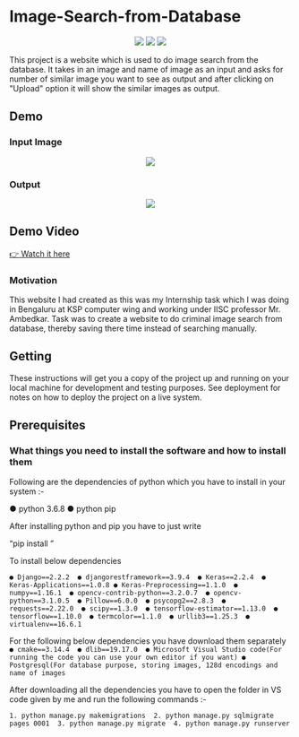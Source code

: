 # Image-Search-from-Database
<p align="center">
  <img src = "https://github.com/kampaitees/Web-App-for-Image-Search/blob/master/ksp/media/2019-07-13%20(6).png"/>
  <img src = "https://github.com/kampaitees/Web-App-for-Image-Search/blob/master/ksp/media/2019-07-13%20(8).png"/>
  <img src = "https://github.com/kampaitees/Web-App-for-Image-Search/blob/master/ksp/media/2019-07-13%20(10).png"/>
</p>

This project is a website which is used to do image search from the database. It takes in an image and name of image
as an input and asks for number of similar image you want to see as output and after clicking on "Upload" option it will
show the similar images as output.

## Demo

### Input Image
<p align="center">
  <img src = "https://github.com/kampaitees/Web-App-for-Image-Search/blob/master/ksp/media/15.jpg"/>
</p>

### Output
<p align="center">
  <img src = "https://github.com/kampaitees/Web-App-for-Image-Search/blob/master/ksp/media/2019-07-20%20(2).png"/>
</p>

## Demo Video
[:point_right: Watch it here](https://drive.google.com/open?id=1iw-bVxwMIuGMh9eGh7p7fQYo-XU_Esr0)

### Motivation
This website I had created as this was my Internship task which I was doing in Bengaluru at KSP computer wing and working
under IISC professor Mr. Ambedkar. Task was to create a website to do criminal image search from database, thereby saving
there time instead of searching manually.

## Getting 

These instructions will get you a copy of the project up and running on your local machine for development and testing purposes. 
See deployment for notes on how to deploy the project on a live system.

## Prerequisites

### What things you need to install the software and how to install them

Following are the dependencies of python which you have to install in your system :- 
 
  ● python 3.6.8 
  ● python pip 
 
After installing python and pip you have to just write  
 
“pip install <below library names>” 
 
To install below dependencies 
 
  `● Django==2.2.2 
  ● djangorestframework==3.9.4 
  ● Keras==2.2.4 
  ● Keras-Applications==1.0.8
  ● Keras-Preprocessing==1.1.0 
  ● numpy==1.16.1 
  ● opencv-contrib-python==3.2.0.7 
  ● opencv-python==3.1.0.5 
  ● Pillow==6.0.0 
  ● psycopg2==2.8.3 
  ● requests==2.22.0 
  ● scipy==1.3.0 
  ● tensorflow-estimator==1.13.0 
  ● tensorflow==1.10.0 
  ● termcolor==1.1.0 
  ● urllib3==1.25.3 
  ● virtualenv==16.6.1 `
 
 
 
 
For the following below dependencies you have download them separately 
  `● cmake==3.14.4 
  ● dlib==19.17.0 
  ● Microsoft Visual Studio code(For running the code you can use your own editor if you want)
  ● Postgresql(For database purpose, storing images, 128d encodings and name of images`

After downloading all the dependencies you have to open the folder in VS code given by me and run the following commands :- 
 
  `1. python manage.py makemigrations 
   2. python manage.py sqlmigrate pages 0001 
   3. python manage.py migrate 
   4. python manage.py runserver`
